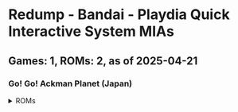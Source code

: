 # Redump - Bandai - Playdia Quick Interactive System MIAs
## Games: 1, ROMs: 2, as of 2025-04-21

### Go! Go! Ackman Planet (Japan)
<details>
<summary>ROMs</summary>

- Go! Go! Ackman Planet (Japan) (Track 1).bin, CRC: 1cbf2c16
- Go! Go! Ackman Planet (Japan) (Track 2).bin, CRC: f1974e93
</details>

